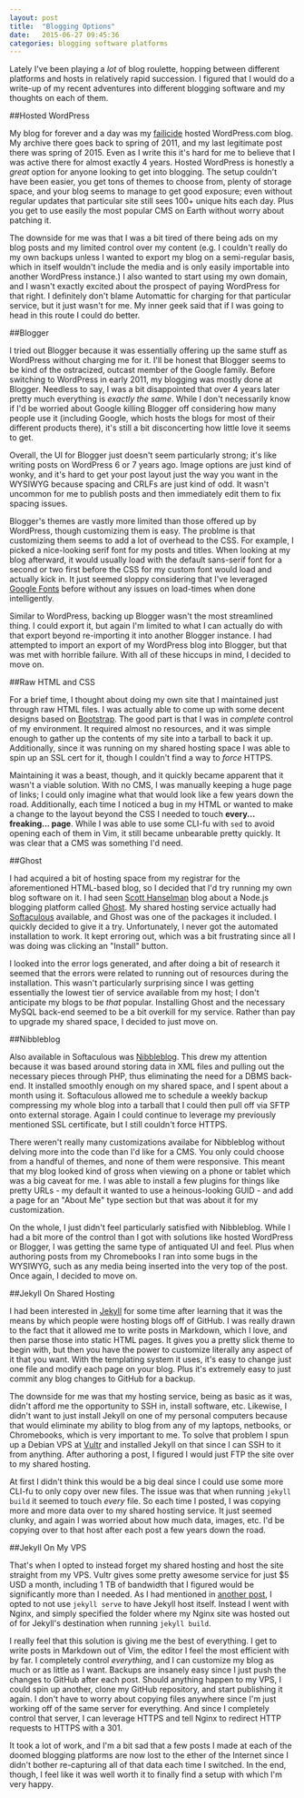 ```yaml
---
layout: post
title:  "Blogging Options"
date:   2015-06-27 09:45:36
categories: blogging software platforms
---
```

Lately I've been playing a *lot* of blog roulette, hopping between different platforms and hosts in relatively rapid succession. I figured that I would do a write-up of my recent adventures into different blogging software and my thoughts on each of them.

##Hosted WordPress

My blog for forever and a day was my [failicide][failicide] hosted WordPress.com blog. My archive there goes back to spring of 2011, and my last legitimate post there was spring of 2015. Even as I write this it's hard for me to believe that I was active there for almost exactly 4 years. Hosted WordPress is honestly a *great* option for anyone looking to get into blogging. The setup couldn't have been easier, you get tons of themes to choose from, plenty of storage space, and your blog seems to manage to get good exposure; even without regular updates that particular site still sees 100+ unique hits each day. Plus you get to use easily the most popular CMS on Earth without worry about patching it.

The downside for me was that I was a bit tired of there being ads on my blog posts and my limited control over my content (e.g. I couldn't really do my own backups unless I wanted to export my blog on a semi-regular basis, which in itself wouldn't include the media and is only easily importable into another WordPress instance.) I also wanted to start using my own domain, and I wasn't exactly excited about the prospect of paying WordPress for that right. I definitely don't blame Automattic for charging for that particular service, but it just wasn't for me. My inner geek said that if I was going to head in this route I could do better.

##Blogger

I tried out Blogger because it was essentially offering up the same stuff as WordPress without charging me for it. I'll be honest that Blogger seems to be kind of the ostracized, outcast member of the Google family. Before switching to WordPress in early 2011, my blogging was mostly done at Blogger. Needless to say, I was a bit disappointed that over 4 years later pretty much everything is *exactly the same*. While I don't necessarily know if I'd be worried about Google killing Blogger off considering how many people use it (including Google, which hosts the blogs for most of their different products there), it's still a bit disconcerting how little love it seems to get.

Overall, the UI for Blogger just doesn't seem particularly strong; it's like writing posts on WordPress 6 or 7 years ago. Image options are just kind of wonky, and it's hard to get your post layout just the way you want in the WYSIWYG because spacing and CRLFs are just kind of odd. It wasn't uncommon for me to publish posts and then immediately edit them to fix spacing issues.

Blogger's themes are vastly more limited than those offered up by WordPress, though customizing them is easy. The problme is that customizing them seems to add a lot of overhead to the CSS. For example, I picked a nice-looking serif font for my posts and titles. When looking at my blog afterward, it would usually load with the default sans-serif font for a second or two first before the CSS for my custom font would load and actually kick in. It just seemed sloppy considering that I've leveraged [Google Fonts][fonts] before without any issues on load-times when done intelligently.

Similar to WordPress, backing up Blogger wasn't the most streamlined thing. I could export it, but again I'm limited to what I can actually do with that export beyond re-importing it into another Blogger instance. I had attempted to import an export of my WordPress blog into Blogger, but that was met with horrible failure. With all of these hiccups in mind, I decided to move on.

##Raw HTML and CSS

For a brief time, I thought about doing my own site that I maintained just through raw HTML files. I was actually able to come up with some decent designs based on [Bootstrap][bootstrap]. The good part is that I was in *complete* control of my environment. It required almost no resources, and it was simple enough to gather up the contents of my site into a tarball to back it up. Additionally, since it was running on my shared hosting space I was able to spin up an SSL cert for it, though I couldn't find a way to *force* HTTPS.

Maintaining it was a beast, though, and it quickly became apparent that it wasn't a viable solution. With no CMS, I was manually keeping a huge page of links; I could only imagine what that would look like a few years down the road. Additionally, each time I noticed a bug in my HTML or wanted to make a change to the layout beyond the CSS I needed to touch **every... freaking... page**. While I was able to use some CLI-fu with `sed` to avoid opening each of them in Vim, it still became unbearable pretty quickly. It was clear that a CMS was something I'd need.

##Ghost

I had acquired a bit of hosting space from my registrar for the aforementioned HTML-based blog, so I decided that I'd try running my own blog software on it. I had seen [Scott Hanselman][hanselman] blog about a Node.js blogging platform called [Ghost][ghost]. My shared hosting service actually had [Softaculous][softaculous] available, and Ghost was one of the packages it included. I quickly decided to give it a try. Unfortunately, I never got the automated installation to work. It kept erroring out, which was a bit frustrating since all I was doing was clicking an "Install" button.

I looked into the error logs generated, and after doing a bit of research it seemed that the errors were related to running out of resources during the installation. This wasn't particularly surprising since I was getting essentially the lowest tier of service available from my host; I don't anticipate my blogs to be *that* popular. Installing Ghost and the necessary MySQL back-end seemed to be a bit overkill for my service. Rather than pay to upgrade my shared space, I decided to just move on.

##Nibbleblog

Also available in Softaculous was [Nibbleblog][nibbleblog]. This drew my attention because it was based around storing data in XML files and pulling out the necessary pieces through PHP, thus eliminating the need for a DBMS back-end. It installed smoothly enough on my shared space, and I spent about a month using it. Softaculous allowed me to schedule a weekly backup compressing my whole blog into a tarball that I could then pull off via SFTP onto external storage. Again I could continue to leverage my previously mentioned SSL certificate, but I still couldn't force HTTPS.

There weren't really many customizations availabe for Nibbleblog without delving more into the code than I'd like for a CMS. You only could choose from a handful of themes, and none of them were responsive. This meant that my blog looked kind of gross when viewing on a phone or tablet which was a big caveat for me. I was able to install a few plugins for things like pretty URLs - my default it wanted to use a heinous-looking GUID - and add a page for an "About Me" type section but that was about it for my customization.

On the whole, I just didn't feel particularly satisfied with Nibbleblog. While I had a bit more of the control than I got with solutions like hosted WordPress or Blogger, I was getting the same type of antiquated UI and feel. Plus when authoring posts from my Chromebooks I ran into some bugs in the WYSIWYG, such as any media being inserted into the very top of the post. Once again, I decided to move on.

##Jekyll On Shared Hosting

I had been interested in [Jekyll][jekyll] for some time after learning that it was the means by which people were hosting blogs off of GitHub. I was really drawn to the fact that it allowed me to write posts in Markdown, which I love, and then parse those into static HTML pages. It gives you a pretty slick theme to begin with, but then you have the power to customize literally any aspect of it that you want. With the templating system it uses, it's easy to change just one file and modify each page on your blog. Plus it's extremely easy to just commit any blog changes to GitHub for a backup.

The downside for me was that my hosting service, being as basic as it was, didn't afford me the opportunity to SSH in, install software, etc. Likewise, I didn't want to just install Jekyll on one of my personal computers because that would eliminate my ability to blog from any of my laptops, netbooks, or Chromebooks, which is very important to me. To solve that problem I spun up a Debian VPS at [Vultr][vultr] and installed Jekyll on that since I can SSH to it from anything. After authoring a post, I figured I would just FTP the site over to my shared hosting.

At first I didn't think this would be a big deal since I could use some more CLI-fu to only copy over new files. The issue was that when running `jekyll build` it seemed to touch *every* file. So each time I posted, I was copying more and more data over to my shared hosting service. It just seemed clunky, and again I was worried about how much data, images, etc. I'd be copying over to that host after each post a few years down the road.

##Jekyll On My VPS

That's when I opted to instead forget my shared hosting and host the site straight from my VPS. Vultr gives some pretty awesome service for just $5 USD a month, including 1 TB of bandwidth that I figured would be significantly more than I needed. As I had mentioned in [another post][post], I opted to not use `jekyll serve` to have Jekyll host itself. Instead I went with Nginx, and simply specified the folder where my Nginx site was hosted out of for Jekyll's destination when running `jekyll build`.

I really feel that this solution is giving me the best of everything. I get to write posts in Markdown out of Vim, the editor I feel the most efficient with by far. I completely control *everything*, and I can customize my blog as much or as little as I want. Backups are insanely easy since I just push the changes to GitHub after each post. Should anything happen to my VPS, I could spin up another, clone my GitHub repository, and start publishing it again. I don't have to worry about copying files anywhere since I'm just working off of the same server for everything. And since I completely control that server, I can leverage HTTPS and tell Nginx to redirect HTTP requests to HTTPS with a 301.

It took a lot of work, and I'm a bit sad that a few posts I made at each of the doomed blogging platforms are now lost to the ether of the Internet since I didn't bother re-capturing all of that data each time I switched. In the end, though, I feel like it was well worth it to finally find a setup with which I'm very happy.

[failicide]: https://failicide.wordpress.com/
[fonts]: https://www.google.com/fonts
[hanselman]: http://www.hanselman.com/blog/HowToInstallTheNodejsGhostBloggingSoftwareOnAzureWebsites.aspx
[ghost]: https://ghost.org/
[softaculous]: http://www.softaculous.com/softaculous/
[nibbleblog]: http://www.nibbleblog.com/
[bootstrap]: http://getbootstrap.com/
[jekyll]: http://jekyllrb.com/
[vultr]: https://www.vultr.com/
[post]: https://mads.ninja/nginx/server/ssl/https/2015/06/25/nginx-config.html
